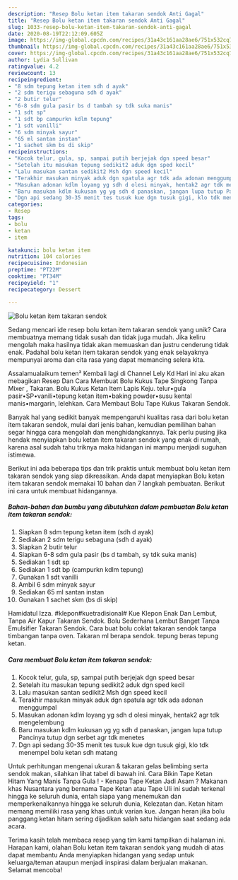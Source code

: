 ```yaml
---
description: "Resep Bolu ketan item takaran sendok Anti Gagal"
title: "Resep Bolu ketan item takaran sendok Anti Gagal"
slug: 1033-resep-bolu-ketan-item-takaran-sendok-anti-gagal
date: 2020-08-19T22:12:09.605Z
image: https://img-global.cpcdn.com/recipes/31a43c161aa28ae6/751x532cq70/bolu-ketan-item-takaran-sendok-foto-resep-utama.jpg
thumbnail: https://img-global.cpcdn.com/recipes/31a43c161aa28ae6/751x532cq70/bolu-ketan-item-takaran-sendok-foto-resep-utama.jpg
cover: https://img-global.cpcdn.com/recipes/31a43c161aa28ae6/751x532cq70/bolu-ketan-item-takaran-sendok-foto-resep-utama.jpg
author: Lydia Sullivan
ratingvalue: 4.2
reviewcount: 13
recipeingredient:
- "8 sdm tepung ketan item sdh d ayak"
- "2 sdm terigu sebaguna sdh d ayak"
- "2 butir telur"
- "6-8 sdm gula pasir bs d tambah sy tdk suka manis"
- "1 sdt sp"
- "1 sdt bp campurkn kdlm tepung"
- "1 sdt vanilli"
- "6 sdm minyak sayur"
- "65 ml santan instan"
- "1 sachet skm bs di skip"
recipeinstructions:
- "Kocok telur, gula, sp, sampai putih berjejak dgn speed besar"
- "Setelah itu masukan tepung sedikit2 aduk dgn sped kecil"
- "Lalu masukan santan sedikit2 Msh dgn speed kecil"
- "Terakhir masukan minyak aduk dgn spatula agr tdk ada adonan menggumpal"
- "Masukan adonan kdlm loyang yg sdh d olesi minyak, hentak2 agr tdk mengelembung"
- "Baru masukan kdlm kukusan yg yg sdh d panaskan, jangan lupa tutup Pancinya tutup dgn serbet agr tdk menetes"
- "Dgn api sedang 30-35 menit tes tusuk kue dgn tusuk gigi, klo tdk menempel bolu ketan sdh matang"
categories:
- Resep
tags:
- bolu
- ketan
- item

katakunci: bolu ketan item 
nutrition: 104 calories
recipecuisine: Indonesian
preptime: "PT22M"
cooktime: "PT34M"
recipeyield: "1"
recipecategory: Dessert

---
```



![Bolu ketan item takaran sendok](https://img-global.cpcdn.com/recipes/31a43c161aa28ae6/751x532cq70/bolu-ketan-item-takaran-sendok-foto-resep-utama.jpg)

Sedang mencari ide resep bolu ketan item takaran sendok yang unik? Cara membuatnya memang tidak susah dan tidak juga mudah. Jika keliru mengolah maka hasilnya tidak akan memuaskan dan justru cenderung tidak enak. Padahal bolu ketan item takaran sendok yang enak selayaknya mempunyai aroma dan cita rasa yang dapat memancing selera kita.

Assalamualaikum temen² Kembali lagi di Channel Lely Kd Hari ini aku akan mebagikan Resep Dan Cara Membuat Bolu Kukus Tape Singkong Tanpa Mixer , Takaran. Bolu Kukus Ketan Item Lapis Keju. telur•gula pasir•SP•vanili•tepung ketan item•baking powder•susu kental manis•margarin, lelehkan. Cara Membaut Bolu Tape Kukus Takaran Sendok.

Banyak hal yang sedikit banyak mempengaruhi kualitas rasa dari bolu ketan item takaran sendok, mulai dari jenis bahan, kemudian pemilihan bahan segar hingga cara mengolah dan menghidangkannya. Tak perlu pusing jika hendak menyiapkan bolu ketan item takaran sendok yang enak di rumah, karena asal sudah tahu triknya maka hidangan ini mampu menjadi suguhan istimewa.


Berikut ini ada beberapa tips dan trik praktis untuk membuat bolu ketan item takaran sendok yang siap dikreasikan. Anda dapat menyiapkan Bolu ketan item takaran sendok memakai 10 bahan dan 7 langkah pembuatan. Berikut ini cara untuk membuat hidangannya.

<!--inarticleads1-->

##### Bahan-bahan dan bumbu yang dibutuhkan dalam pembuatan Bolu ketan item takaran sendok:

1. Siapkan 8 sdm tepung ketan item (sdh d ayak)
1. Sediakan 2 sdm terigu sebaguna (sdh d ayak)
1. Siapkan 2 butir telur
1. Siapkan 6-8 sdm gula pasir (bs d tambah, sy tdk suka manis)
1. Sediakan 1 sdt sp
1. Sediakan 1 sdt bp (campurkn kdlm tepung)
1. Gunakan 1 sdt vanilli
1. Ambil 6 sdm minyak sayur
1. Sediakan 65 ml santan instan
1. Gunakan 1 sachet skm (bs di skip)


Hamidatul Izza. #klepon#kuetradisional# Kue Klepon Enak Dan Lembut, Tanpa Air Kapur Takaran Sendok. Bolu Sederhana Lembut Banget Tanpa Emulsifier Takaran Sendok. Cara buat bolu coklat takaran sendok tanpa timbangan tanpa oven. Takaran ml berapa sendok. tepung beras tepung ketan. 

<!--inarticleads2-->

##### Cara membuat Bolu ketan item takaran sendok:

1. Kocok telur, gula, sp, sampai putih berjejak dgn speed besar
1. Setelah itu masukan tepung sedikit2 aduk dgn sped kecil
1. Lalu masukan santan sedikit2 Msh dgn speed kecil
1. Terakhir masukan minyak aduk dgn spatula agr tdk ada adonan menggumpal
1. Masukan adonan kdlm loyang yg sdh d olesi minyak, hentak2 agr tdk mengelembung
1. Baru masukan kdlm kukusan yg yg sdh d panaskan, jangan lupa tutup Pancinya tutup dgn serbet agr tdk menetes
1. Dgn api sedang 30-35 menit tes tusuk kue dgn tusuk gigi, klo tdk menempel bolu ketan sdh matang


Untuk perhitungan mengenai ukuran &amp; takaran gelas belimbing serta sendok makan, silahkan lihat tabel di bawah ini. Cara Bikin Tape Ketan Hitam Yang Manis Tanpa Gula ! - Kenapa Tape Ketan Jadi Asam ? Makanan khas Nusantara yang bernama Tape Ketan atau Tape Uli ini sudah terkenal hingga ke seluruh dunia, entah siapa yang menemukan dan memperkenalkannya hingga ke seluruh dunia, Kelezatan dan. Ketan hitam memang memiliki rasa yang khas untuk varian kue. Jangan heran jika bolu panggang ketan hitam sering dijadikan salah satu hidangan saat sedang ada acara. 

Terima kasih telah membaca resep yang tim kami tampilkan di halaman ini. Harapan kami, olahan Bolu ketan item takaran sendok yang mudah di atas dapat membantu Anda menyiapkan hidangan yang sedap untuk keluarga/teman ataupun menjadi inspirasi dalam berjualan makanan. Selamat mencoba!
